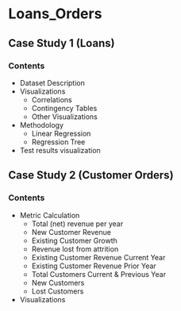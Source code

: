 # Loans_Orders


## Case Study 1 (Loans)

### Contents
* Dataset Description
* Visualizations
    * Correlations
    * Contingency Tables
    * Other Visualizations
* Methodology
    * Linear Regression
    * Regression Tree
* Test results visualization


## Case Study 2 (Customer Orders)

### Contents

* Metric Calculation
   * Total (net) revenue per year
   * New Customer Revenue
   * Existing Customer Growth
   * Revenue lost from attrition
   * Existing Customer Revenue Current Year
   * Existing Customer Revenue Prior Year
   * Total Customers Current & Previous Year
   * New Customers
   * Lost Customers
* Visualizations
